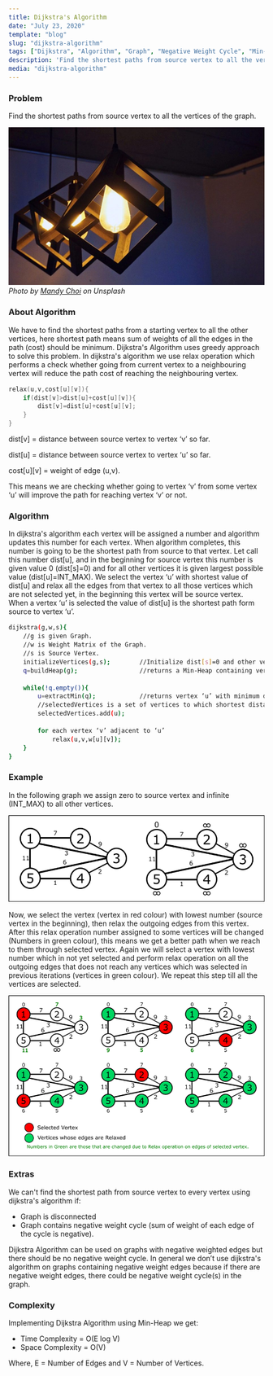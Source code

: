 ```yaml
---
title: Dijkstra's Algorithm
date: "July 23, 2020"
template: "blog"
slug: "dijkstra-algorithm"
tags: ["Dijkstra", "Algorithm", "Graph", "Negative Weight Cycle", "Min-Heap","Shortest Path"]
description: 'Find the shortest paths from source vertex to all the vertices of the graph. We have to find the shortest paths from a starting vertex to all the other vertices, here shortest path means sum of weights of all the edges in the path (cost) should be minimum.'
media: "dijkstra-algorithm"
---
```


### Problem
Find the shortest paths from source vertex to all the vertices of the graph.

![Photo by Mandy Choi](../../images/dijkstra-algorithm.jpg)
*Photo by [Mandy Choi](https://unsplash.com/@mandddysweettt?utm_source=unsplash&amp;utm_medium=referral&amp;utm_content=creditCopyText) on Unsplash*
### About Algorithm
We have to find the shortest paths from a starting vertex to all the other vertices, here shortest path means sum of weights of all the edges in the path (cost) should be minimum. Dijkstra's Algorithm uses greedy approach to solve this problem. In dijkstra's algorithm we use relax operation which performs a check whether going from current vertex to a neighbouring vertex will reduce the path cost of reaching the neighbouring vertex.
```cpp
relax(u,v,cost[u][v]){
    if(dist[v]>dist[u]+cost[u][v]){
		dist[v]=dist[u]+cost[u][v];
    }
}
```
dist[v] = distance between source vertex to vertex ‘v’ so far.

dist[u] = distance between source vertex to vertex ‘u’ so far.

cost[u][v] = weight of edge (u,v).

This means we are checking whether going to vertex ‘v’ from some vertex ‘u’ will improve the path for reaching vertex ‘v’ or not.

### Algorithm
In dijkstra's algorithm each vertex will be assigned a number and algorithm updates this number for each vertex. When algorithm completes, this number is going to be the shortest path from source to that vertex. Let call this number dist[u], and in the beginning for source vertex this number is given value 0 (dist[s]=0) and for all other vertices it is given largest possible value (dist[u]=INT_MAX). We select the vertex ‘u’ with shortest value of dist[u] and relax all the edges from that vertex to all those vertices which are not selected yet, in the beginning this vertex will be source vertex. When a vertex ‘u’ is selected the value of dist[u] is the shortest path form source to vertex ‘u’. 
```sh
dijkstra(g,w,s){
  	//g is given Graph.
  	//w is Weight Matrix of the Graph.
  	//s is Source Vertex.
  	initializeVertices(g,s);		//Initialize dist[s]=0 and other vertices to INT_MAX
  	q=buildHeap(g);					//returns a Min-Heap containing vertices of graph based on values of dist[u] 
	
	while(!q.empty()){
    	u=extractMin(q);			//returns vertex ‘u’ with minimum dist[u] in O(log V)
		//selectedVertices is a set of vertices to which shortest distance is obtained.
		selectedVertices.add(u); 
		
    	for each vertex ‘v’ adjacent to ‘u’
	  		relax(u,v,w[u][v]);
  	}
}
```
### Example
In the following graph we assign zero to source vertex and infinite (INT_MAX) to all other vertices.

![](../../images/graph.png)


Now, we select the vertex (vertex in red colour) with lowest number (source vertex in the beginning), then relax the outgoing edges from this vertex. After this relax operation number assigned to some vertices will be changed (Numbers in green colour), this means we get a better path when we reach to them through selected vertex. Again we will select a vertex with lowest number which in not yet selected and perform relax operation on all the outgoing edges that does not reach any vertices which was selected in previous iterations (vertices in green colour). We repeat this step till all the vertices are selected.

![](../../images/dijkstra-algorithm-solution.png)


### Extras
We can't find the shortest path from source vertex to every vertex using dijkstra's algorithm if:
- Graph is disconnected
- Graph contains negative weight cycle (sum of weight of each edge of the cycle is negative).

Dijkstra Algorithm can be used on graphs with negative weighted edges but there should be no negative weight cycle. In general we don’t use dijkstra's algorithm on graphs containing negative weight edges because if there are negative weight edges, there could be negative weight cycle(s) in the graph.

### Complexity
Implementing Dijkstra Algorithm using Min-Heap we get: 
- Time Complexity = O(E log V)
- Space Complexity = O(V)

Where, E = Number of Edges and V = Number of Vertices.
